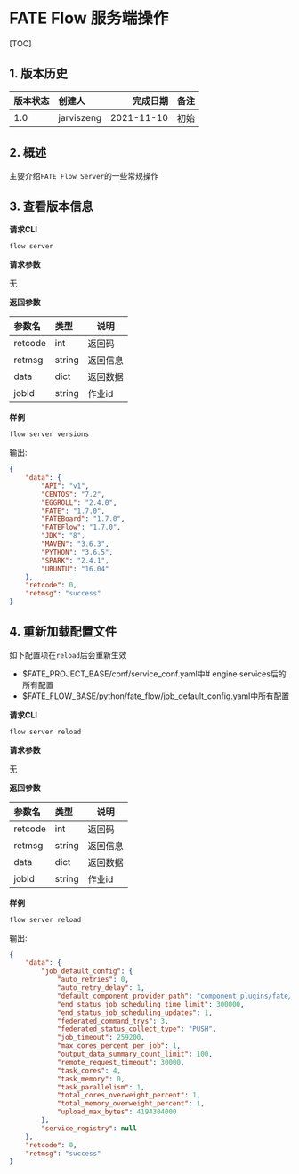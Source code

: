 # FATE Flow 服务端操作

[TOC]

## 1. 版本历史

| 版本状态 | 创建人     |   完成日期 | 备注 |
| :------- | :--------- | ---------: | :--- |
| 1.0      | jarviszeng | 2021-11-10 | 初始 |

## 2. 概述

主要介绍`FATE Flow Server`的一些常规操作

## 3. 查看版本信息

**请求CLI** 

```bash
flow server
```

**请求参数** 

无

**返回参数** 

| 参数名  | 类型   | 说明     |
| :------ | :----- | -------- |
| retcode | int    | 返回码   |
| retmsg  | string | 返回信息 |
| data    | dict   | 返回数据 |
| jobId   | string | 作业id   |

**样例** 

```bash
flow server versions
```

输出:

```json
{
    "data": {
        "API": "v1",
        "CENTOS": "7.2",
        "EGGROLL": "2.4.0",
        "FATE": "1.7.0",
        "FATEBoard": "1.7.0",
        "FATEFlow": "1.7.0",
        "JDK": "8",
        "MAVEN": "3.6.3",
        "PYTHON": "3.6.5",
        "SPARK": "2.4.1",
        "UBUNTU": "16.04"
    },
    "retcode": 0,
    "retmsg": "success"
}
```

## 4. 重新加载配置文件

如下配置项在`reload`后会重新生效

- $FATE_PROJECT_BASE/conf/service_conf.yaml中# engine services后的所有配置
- $FATE_FLOW_BASE/python/fate_flow/job_default_config.yaml中所有配置

**请求CLI** 

```bash
flow server reload
```

**请求参数** 

无

**返回参数** 

| 参数名  | 类型   | 说明     |
| :------ | :----- | -------- |
| retcode | int    | 返回码   |
| retmsg  | string | 返回信息 |
| data    | dict   | 返回数据 |
| jobId   | string | 作业id   |

**样例** 

```bash
flow server reload
```

输出:

```json
{
    "data": {
        "job_default_config": {
            "auto_retries": 0,
            "auto_retry_delay": 1,
            "default_component_provider_path": "component_plugins/fate/python/federatedml",
            "end_status_job_scheduling_time_limit": 300000,
            "end_status_job_scheduling_updates": 1,
            "federated_command_trys": 3,
            "federated_status_collect_type": "PUSH",
            "job_timeout": 259200,
            "max_cores_percent_per_job": 1,
            "output_data_summary_count_limit": 100,
            "remote_request_timeout": 30000,
            "task_cores": 4,
            "task_memory": 0,
            "task_parallelism": 1,
            "total_cores_overweight_percent": 1,
            "total_memory_overweight_percent": 1,
            "upload_max_bytes": 4194304000
        },
        "service_registry": null
    },
    "retcode": 0,
    "retmsg": "success"
}
```
